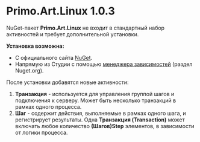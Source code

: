 # Primo.Art.Linux 1.0.3

NuGet-пакет **Primo.Art.Linux** не входит в стандартный набор активностей и требует дополнительной установки. 

**Установка возможна:** 
- С официального сайта [NuGet](https://www.nuget.org/packages/Primo.ART.Linux).  
- Напрямую из Студии с помощью [менеджера зависимостей](https://docs.primo-rpa.ru/primo-rpa/primo-studio/projects/manage-dependencies#menedzher-zavisimostei) (раздел Nuget.org).  

После установки добавятся новые активности: 
1. **Транзакция**  -  используется для управления группой шагов и подключения к серверу. Может быть несколько транзакций в рамках одного процесса. 
2. **Шаг**  - содержит действия, выполняемые в рамках одного шага, и регистрирует результаты. Одна **Транзакция (Transaction)** может включать любое количество **(Шагов)Step** элементов, в зависимости от логики процесса.

 
